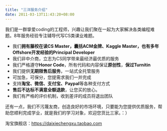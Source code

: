 ```yaml
---
title: "三洋服务介绍"
date: 2011-03-13T11:43:20+08:00
---
```


我们是一群挚爱coding的工程师，兴趣让我们聚在一起为大家解决各类编程难题。8年服务经验专注辅导代写CS类课业难题。

- 我们**拥有藤校在读CS Master，囊括ACM金牌、Kaggle Master，也有多年Offshore开发经验的Principal Developer**
- 我们非中介商，立志为CS同学带来最经济最优质的服务
- 我们严格遵守**Honor Code**，所有代码和内容保证**原创性**，**保过Turnitin**
- 我们提供**无期限售后服务**，一站式全托管服务
- 可加急，可保分，您提需求我们一并完成
- 支持**淘宝、微信、支付宝、Paypal**等各种支付方式
- **售后不达标不满意全额退款**，让您买的放心。
- 我们有严格的评价机制，收到差评的成员将退出团队

还有一点，我们不污蔑友商，创造良好的市场环境，只要能为您提供优质服务，帮助您顺利完成学业，就是我们的学习对象，欢迎您货比三家。：）


淘宝旗舰店：https://daixiechengxu.taobao.com

